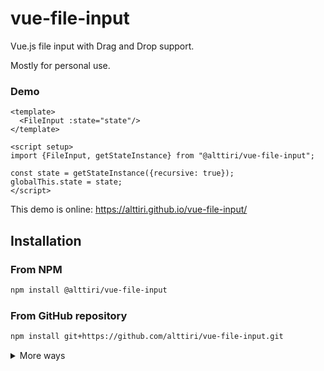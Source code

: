 # vue-file-input

Vue.js file input with Drag and Drop support.

Mostly for personal use.

### Demo

```vue
<template>
  <FileInput :state="state"/>
</template>

<script setup>
import {FileInput, getStateInstance} from "@alttiri/vue-file-input";

const state = getStateInstance({recursive: true});
globalThis.state = state;
</script>
```
This demo is online: https://alttiri.github.io/vue-file-input/


## Installation

### From NPM

```bash
npm install @alttiri/vue-file-input
```

### From GitHub repository

```bash
npm install git+https://github.com/alttiri/vue-file-input.git
```

<details>

<summary>More ways</summary>

### From GitHub repository (a specific version):

- **Based on SemVer:**
    ```bash
    npm install git+https://github.com/alttiri/vue-file-input.git#semver:1.3.0
    ```
  Or add
    ```
    "@alttiri/vue-file-input": "github:alttiri/vue-file-input#semver:1.3.0"
    ```
  as `dependencies` in `package.json` file.

  See available [tags](https://github.com/AlttiRi/vue-file-input/tags).

- **Based on a commit hash:**
    ```bash
    npm install git+https://git@github.com/alttiri/vue-file-input.git#c69898556be0b92bee92b0b96249e5731a2fbf47
    ```
  Or add
    ```
    "@alttiri/vue-file-input": "github:alttiri/vue-file-input#c69898556be0b92bee92b0b96249e5731a2fbf47"
    ```
  as `dependencies` in `package.json` file.

  See available [commits hashes](https://github.com/AlttiRi/vue-file-input/commits/master).


### From GitHub Packages:
To install you need first to create `.npmrc` file with `@alttiri:registry=https://npm.pkg.github.com` content:
```bash
echo @alttiri:registry=https://npm.pkg.github.com >> .npmrc
```

only then run

```bash
npm install @alttiri/vue-file-input
```
Note, that GitHub Packages requires to have also `~/.npmrc` file (`.npmrc` in your home dir) with `//npm.pkg.github.com/:_authToken=TOKEN` content, where `TOKEN` is a token with the `read:packages` permission, take it here https://github.com/settings/tokens/new.

</details>
